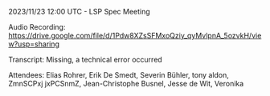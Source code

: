 2023/11/23 12:00 UTC - LSP Spec Meeting

Audio Recording: https://drive.google.com/file/d/1Pdw8XZsSFMxoQziy_qyMvlpnA_5ozvkH/view?usp=sharing

Transcript: Missing, a technical error occurred

Attendees: Elias Rohrer, Erik De Smedt, Severin Bühler, tony aldon, ZmnSCPxj jxPCSnmZ, Jean-Christophe Busnel, Jesse de Wit, Veronika
